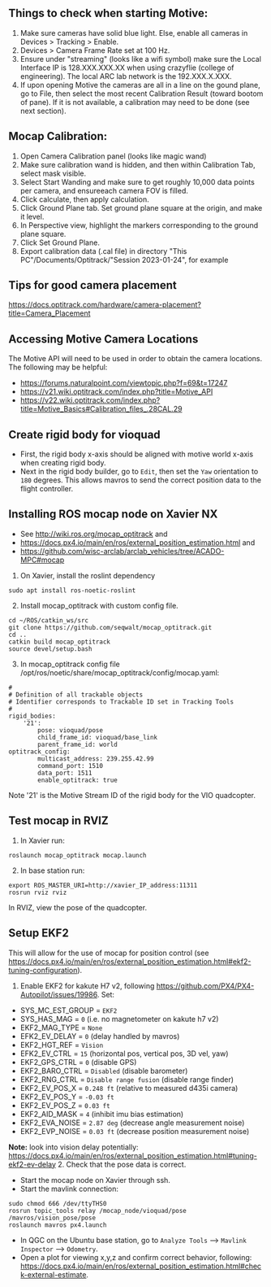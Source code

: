 ## Things to check when starting Motive:
1. Make sure cameras have solid blue light. Else, enable all cameras in Devices > Tracking > Enable.
2. Devices > Camera Frame Rate set at 100 Hz.
3. Ensure under "streaming" (looks like a wifi symbol) make sure the Local Interface IP is 128.XXX.XXX.XX when using crazyflie (college of engineering). The local ARC lab network is the 192.XXX.X.XXX.
4. If upon opening Motive the cameras are all in a line on the gound plane, go to File, then select the most recent Calibration Result (toward bootom of pane). If it is not available, a calibration may need to be done (see next section).


## Mocap Calibration:
1. Open Camera Calibration panel (looks like magic wand)
2. Make sure calibration wand is hidden, and then within Calibration Tab, select mask visible.
3. Select Start Wanding and make sure to get roughly 10,000 data points per camera, and ensureeach camera FOV is filled.
4. Click calculate, then apply calculation.
5. Click Ground Plane tab. Set ground plane square at the origin, and make it level.
6. In Perspective view, highlight the markers corresponding to the ground plane square.
7. Click Set Ground Plane.
8. Export calibration data (.cal file) in directory "This PC"/Documents/Optitrack/"Session 2023-01-24", for example

## Tips for good camera placement
https://docs.optitrack.com/hardware/camera-placement?title=Camera_Placement

## Accessing Motive Camera Locations
The Motive API will need to be used in order to obtain the camera locations. The following may be helpful:
- https://forums.naturalpoint.com/viewtopic.php?f=69&t=17247
- https://v21.wiki.optitrack.com/index.php?title=Motive_API
- https://v22.wiki.optitrack.com/index.php?title=Motive_Basics#Calibration_files_.28CAL.29

## Create rigid body for vioquad
- First, the rigid body x-axis should be aligned with motive world x-axis when creating rigid body.
- Next in the rigid body builder, go to ```Edit```, then set the ```Yaw``` orientation to ```180``` degrees. This allows mavros to send the correct position data to the flight controller.

## Installing ROS mocap node on Xavier NX
- See http://wiki.ros.org/mocap_optitrack and
- https://docs.px4.io/main/en/ros/external_position_estimation.html and
- https://github.com/wisc-arclab/arclab_vehicles/tree/ACADO-MPC#mocap
1. On Xavier, install the roslint dependency
```
sudo apt install ros-noetic-roslint
```
2. Install mocap_optitrack with custom config file.
```
cd ~/ROS/catkin_ws/src
git clone https://github.com/seqwalt/mocap_optitrack.git
cd ..
catkin build mocap_optitrack
source devel/setup.bash
```
3. In mocap_optitrack config file /opt/ros/noetic/share/mocap_optitrack/config/mocap.yaml:
```
#
# Definition of all trackable objects
# Identifier corresponds to Trackable ID set in Tracking Tools
#
rigid_bodies:
    '21':
        pose: vioquad/pose
        child_frame_id: vioquad/base_link
        parent_frame_id: world
optitrack_config:
        multicast_address: 239.255.42.99
        command_port: 1510
        data_port: 1511
        enable_optitrack: true
```
Note '21' is the Motive Stream ID of the rigid body for the VIO quadcopter.

## Test mocap in RVIZ
1. In Xavier run:
```
roslaunch mocap_optitrack mocap.launch
```
2. In base station run:
```
export ROS_MASTER_URI=http://xavier_IP_address:11311
rosrun rviz rviz
```
In RVIZ, view the pose of the quadcopter.

## Setup EKF2
This will allow for the use of mocap for position control (see https://docs.px4.io/main/en/ros/external_position_estimation.html#ekf2-tuning-configuration).
1. Enable EKF2 for kakute H7 v2, following https://github.com/PX4/PX4-Autopilot/issues/19986. Set:
- SYS_MC_EST_GROUP = ```EKF2```
- SYS_HAS_MAG = ```0``` (i.e. no magnetometer on kakute h7 v2)
- EKF2_MAG_TYPE = ```None```
- EFK2_EV_DELAY = ```0``` (delay handled by mavros)
- EKF2_HGT_REF = ```Vision```
- EFK2_EV_CTRL = ```15``` (horizontal pos, vertical pos, 3D vel, yaw)
- EKF2_GPS_CTRL = ```0``` (disable GPS)
- EKF2_BARO_CTRL = ```Disabled``` (disable barometer)
- EKF2_RNG_CTRL = ```Disable range fusion``` (disable range finder)
- EKF2_EV_POS_X = ```0.248 ft``` (relative to measured d435i camera)
- EKF2_EV_POS_Y = ```-0.03 ft```
- EKF2_EV_POS_Z = ```0.03 ft```
- EKF2_AID_MASK = ```4``` (inhibit imu bias estimation)
- EKF2_EVA_NOISE = ```2.87 deg``` (decrease angle measurement noise)
- EKF2_EVP_NOISE = ```0.03 ft``` (decrease position measurement noise)

**Note:** look into vision delay potentially: https://docs.px4.io/main/en/ros/external_position_estimation.html#tuning-ekf2-ev-delay
2. Check that the pose data is correct.
- Start the mocap node on Xavier through ssh.
- Start the mavlink connection:
```
sudo chmod 666 /dev/ttyTHS0
rosrun topic_tools relay /mocap_node/vioquad/pose /mavros/vision_pose/pose
roslaunch mavros px4.launch
```
- In QGC on the Ubuntu base station, go to ```Analyze Tools``` --> ```Mavlink Inspector``` --> ```Odometry```.
- Open a plot for viewing x,y,z and confirm correct behavior, following: https://docs.px4.io/main/en/ros/external_position_estimation.html#check-external-estimate.

